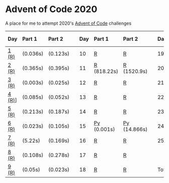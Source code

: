 # Advent of Code 2020
A place for me to attempt 2020's [Advent of Code](https://adventofcode.com/2020/) challenges

| Day        | Part 1                         | Part 2                         || Day         | Part 1                         | Part 2                         || Day         | Part 1                         | Part 2                         |
|:-----------|:-------------------------------|:----------------------------|---|:------------|:-------------------------------|:----------------------------|---|:------------|:-------------------------------|:-------------------------------|
| [1 (R)](/day-01/day-01.r) | (0.036s) | (0.123s) || 10 | [R](/day-10/day-10.r) | [R](/day-10/day-10.r) || 19 | [R](/day-19/day-19.r) | [R](/day-19/day-19.r) |
| [2 (R)](/day-02/day-02.r) | (0.365s) | (0.395s) || 11 | [R](/day-11/day-11.r) (818.22s) | [R](/day-11/day-11.r) (1520.9s) || 20 | [R](/day-20/day-20.r) |  |
| [3 (R)](/day-03/day-03.r) | (0.003s) | (0.025s) || 12 | [R](/day-12/day-12.r) | [R](/day-12/day-12.r) || 21 | [R](/day-21/day-21.r) | [R](/day-21/day-21.r) |
| [4 (R)](/day-04/day-04.r)] | (0.085s) | (0.052s) || 13 | [R](/day-13/day-13.r) | [R](/day-13/day-13.r) || 22 | [R](/day-22/day-22.r) | [R](/day-22/day-22.r) |
| [5 (R)](/day-05/day-05.r) | (0.213s) | (0.187s) || 14 | [R](/day-14/day-14.r) | [R](/day-14/day-14.r) || 23 | [R](/day-23/day-23.r) | [R](/day-23/day-23.r) |
| [6 (R)](/day-06/day-06.r) | (0.023s) | (0.105s) || 15 | [Py](/day-15/day-15.py) (0.001s) | [Py](/day-15/day-15.py) (14.866s) || 24 | [R](/day-24/day-24.r) |  |
| [7 (R)](/day-07/day-07.r) | (5.22s) | (0.169s) || 16 | [R](/day-16/day-16.r) | [R](/day-16/day-16.r) || 25 | [R](/day-25/day-03.r) | [R](/day-25/day-25.r) |
| [8 (R)](/day-08/day-08.r) | (0.108s) | (0.278s) || 17 | [R](/day-17/day-17.r) | [R](/day-17/day-17.r) ||  |  |  |
| [9 (R)](/day-09/day-09.r) | (0.05s) | (0.023s) || 18 | [R](/day-18/day-18.r) | [R](/day-18/day-18.r) || Total:| 39m | 21.456s |
